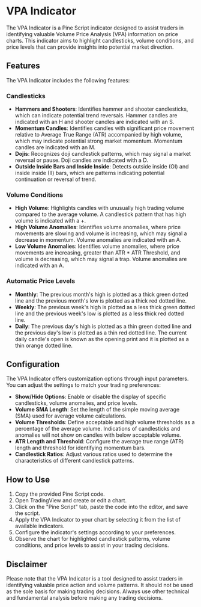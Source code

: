 # VPA Indicator

The VPA Indicator is a Pine Script indicator designed to assist traders in identifying valuable Volume Price Analysis (VPA) information on price charts. This indicator aims to highlight candlesticks, volume conditions, and price levels that can provide insights into potential market direction.

## Features

The VPA Indicator includes the following features:

### Candlesticks

- **Hammers and Shooters**: Identifies hammer and shooter candlesticks, which can indicate potential trend reversals. Hammer candles are indicated with an H and shooter candles are indicated with an S.
- **Momentum Candles**: Identifies candles with significant price movement relative to Average True Range (ATR) accompanied by high volume, which may indicate potential strong market momentum. Momentum candles are indicated with an M.
- **Dojis**: Recognizes doji candlestick patterns, which may signal a market reversal or pause. Doji candles are indicated with a D.
- **Outside Inside Bars and Inside Inside**: Detects outside inside (OI) and inside inside (II) bars, which are patterns indicating potential continuation or reversal of trend.

### Volume Conditions

- **High Volume**: Highlights candles with unusually high trading volume compared to the average volume. A candlestick pattern that has high volume is indicated with a +.
- **High Volume Anomalies**: Identifies volume anomalies, where price movements are slowing and volume is increasing, which may signal a decrease in momentum. Volume anomalies are indicated with an A.
- **Low Volume Anomalies**: Identifies volume anomalies, where price movements are increasing, greater than ATR * ATR Threshold, and volume is decreasing, which may signal a trap. Volume anomalies are indicated with an A.

### Automatic Price Levels

- **Monthly**: The previous month's high is plotted as a thick green dotted line and the previous month's low is plotted as a thick red dotted line.
- **Weekly**: The previous week's high is plotted as a less thick green dotted line and the previous week's low is plotted as a less thick red dotted line.
- **Daily**: The previous day's high is plotted as a thin green dotted line and the previous day's low is plotted as a thin red dotted line. The current daily candle's open is known as the opening print and it is plotted as a thin orange dotted line.

## Configuration

The VPA Indicator offers customization options through input parameters. You can adjust the settings to match your trading preferences:

- **Show/Hide Options**: Enable or disable the display of specific candlesticks, volume anomalies, and price levels.
- **Volume SMA Length**: Set the length of the simple moving average (SMA) used for average volume calculations.
- **Volume Thresholds**: Define acceptable and high volume thresholds as a percentage of the average volume. Indications of candlesticks and anomalies will not show on candles with below acceptable volume.
- **ATR Length and Threshold**: Configure the average true range (ATR) length and threshold for identifying momentum bars.
- **Candlestick Ratios**: Adjust various ratios used to determine the characteristics of different candlestick patterns.

## How to Use

1. Copy the provided Pine Script code.
2. Open TradingView and create or edit a chart.
3. Click on the "Pine Script" tab, paste the code into the editor, and save the script.
4. Apply the VPA Indicator to your chart by selecting it from the list of available indicators.
5. Configure the indicator's settings according to your preferences.
6. Observe the chart for highlighted candlestick patterns, volume conditions, and price levels to assist in your trading decisions.

## Disclaimer

Please note that the VPA Indicator is a tool designed to assist traders in identifying valuable price action and volume patterns. It should not be used as the sole basis for making trading decisions. Always use other technical and fundamental analysis before making any trading decisions.
